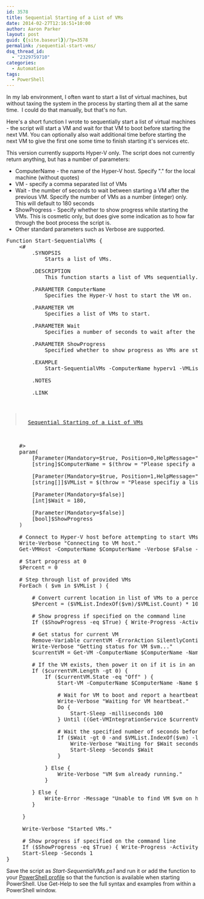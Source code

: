```yaml
---
id: 3578
title: Sequential Starting of a List of VMs
date: 2014-02-27T12:16:51+10:00
author: Aaron Parker
layout: post
guid: {{site.baseurl}}/?p=3578
permalink: /sequential-start-vms/
dsq_thread_id:
  - "2329759710"
categories:
  - Automation
tags:
  - PowerShell
---
```

In my lab environment, I often want to start a list of virtual machines, but without taxing the system in the process by starting them all at the same time.  I could do that manually, but that's no fun.

Here's a short function I wrote to sequentially start a list of virtual machines - the script will start a VM and wait for that VM to boot before starting the next VM. You can optionally also wait additional time before starting the next VM to give the first one some time to finish starting it's services etc.

This version currently supports Hyper-V only. The script does not currently return anything, but has a number of parameters:

  * ComputerName - the name of the Hyper-V host. Specify "." for the local machine (without quotes)
  * VM - specify a comma separated list of VMs
  * Wait - the number of seconds to wait between starting a VM after the previous VM. Specify the number of VMs as a number (integer) only. This will default to 180 seconds
  * ShowProgress - Specify whether to show progress while starting the VMs. This is cosmetic only, but does give some indication as to how far through the boot process the script is.
  * Other standard parameters such as Verbose are supported.

<pre class="lang:ps decode:true " title="Start-SequentialVMs">Function Start-SequentialVMs {
    &lt;#
        .SYNOPSIS
            Starts a list of VMs.
 
        .DESCRIPTION
            This function starts a list of VMs sequentially. It will wait until a VM is booted, optionally pause for a number of seconds, before starting the next VM.
 
        .PARAMETER ComputerName
            Specifies the Hyper-V host to start the VM on.
 
        .PARAMETER VM
            Specifies a list of VMs to start.
 
        .PARAMETER Wait
            Specifies a number of seconds to wait after the previous VM has booted successfully. Defaults to 180 seconds.

        .PARAMETER ShowProgress
            Specified whether to show progress as VMs are started.
 
        .EXAMPLE
            Start-SequentialVMs -ComputerName hyperv1 -VMList "sql1", "pvs1", "xd71" -Wait 20

        .NOTES
 
        .LINK
            

<blockquote class="wp-embedded-content" data-secret="WXxzFe2uBt">
  <a href="{{site.baseurl}}/sequential-start-vms/">Sequential Starting of a List of VMs</a>
</blockquote>
 
    #&gt;
    param(
        [Parameter(Mandatory=$true, Position=0,HelpMessage="Hyper-V host.")]
        [string]$ComputerName = $(throw = "Please specify a remote Hyper-V host to start VMs on."),

        [Parameter(Mandatory=$true, Position=1,HelpMessage="List of VMs to start.")]
        [string[]]$VMList = $(throw = "Please specifiy a list of VMs to start"),

        [Parameter(Mandatory=$false)]
        [int]$Wait = 180,

        [Parameter(Mandatory=$false)]
        [bool]$ShowProgress
    )

    # Connect to Hyper-V host before attempting to start VMs. Stop script if unable to connect
    Write-Verbose "Connecting to VM host."
    Get-VMHost -ComputerName $ComputerName -Verbose $False -ErrorAction Stop

    # Start progress at 0
    $Percent = 0

    # Step through list of provided VMs
    ForEach ( $vm in $VMList ) {

        # Convert current location in list of VMs to a percentage
        $Percent = ($VMList.IndexOf($vm)/$VMList.Count) * 100

        # Show progress if specified on the command line
        If ($ShowProgress -eq $True) { Write-Progress -Activity "Starting VMs." -Status "Starting VM $vm." -PercentComplete $Percent }

        # Get status for current VM
        Remove-Variable currentVM -ErrorAction SilentlyContinue
        Write-Verbose "Getting status for VM $vm..."
        $currentVM = Get-VM -ComputerName $ComputerName -Name $vm -ErrorAction SilentlyContinue

        # If the VM exists, then power it on if it is in an Off state
        If ($currentVM.Length -gt 0) {
            If ($currentVM.State -eq "Off" ) {
                Start-VM -ComputerName $ComputerName -Name $vm -Verbose
                
                # Wait for VM to boot and report a heartbeat
                Write-Verbose "Waiting for VM heartbeat."
                Do {
                    Start-Sleep -milliseconds 100
                } Until ((Get-VMIntegrationService $currentVM | ?{$_.name -eq "Heartbeat"}).PrimaryStatusDescription -eq "OK")

                # Wait the specified number of seconds before booting the next VM, unless this is the last VM in the list
                If ($Wait -gt 0 -and $VMList.IndexOf($vm) -lt ($VMList.Count-1)) {
                    Write-Verbose "Waiting for $Wait seconds before starting next VM."
                    Start-Sleep -Seconds $Wait
                }

            } Else {
                Write-Verbose "VM $vm already running."
            }

        } Else {
            Write-Error -Message "Unable to find VM $vm on host $ComputerName." -Category ObjectNotFound
        }

     }

     Write-Verbose "Started VMs."

     # Show progress if specified on the command line
     If ($ShowProgress -eq $True) { Write-Progress -Activity "Starting VMs." -Status "Started all VMs." -PercentComplete 100 }
     Start-Sleep -Seconds 1
}</pre>

Save the script as _Start-SequentialVMs.ps1_ and run it or add the function to your [PowerShell profile](http://technet.microsoft.com/en-us/library/ee692764.aspx) so that the function is available when starting PowerShell. Use Get-Help to see the full syntax and examples from within a PowerShell window.